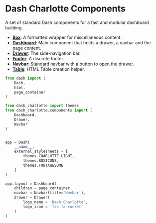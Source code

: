 # Dash Charlotte Components

A set of standard Dash components for a fast and modular dashboard building.

- [**Box**](https://github.com/GusFurtado/dash-charlotte/blob/main/dash_charlotte/components/box.py): A formatted wrapper for miscellaneous content.
- [**Dashboard**](https://github.com/GusFurtado/dash-charlotte/blob/main/dash_charlotte/components/dashboard.py): Main component that holds a drawer, a navbar and the page content.
- [**Drawer**](https://github.com/GusFurtado/dash-charlotte/blob/main/dash_charlotte/components/drawer.py): The side-navigation bar.
- [**Footer**](https://github.com/GusFurtado/dash-charlotte/blob/main/dash_charlotte/components/footer.py): A discrete footer.
- [**Navbar**](https://github.com/GusFurtado/dash-charlotte/blob/main/dash_charlotte/components/navbar.py): Standard navbar with a button to open the drawer.
- [**Table**](https://github.com/GusFurtado/dash-charlotte/blob/main/dash_charlotte/components/table.py): HTML Table creation helper.

```python
from dash import (
    Dash,
    html,
    page_container
)

from dash_chatlotte import themes
from dash_charlotte.components import (
    Dashboard,
    Drawer,
    Navbar
)


app = Dash(
    __name__,
    external_stylesheets = [
        themes.CHARLOTTE_LIGHT,
        themes.BOXICONS,
        themes.FONTAWESOME
    ]
)

app.layout = Dashboard(
    children = page_container,
    navbar = Navbar(title='Navbar'),
    drawer = Drawer(
        logo_name = 'Dash Charlotte',
        logo_icon = 'fas fa-rocket'
    )
)
```